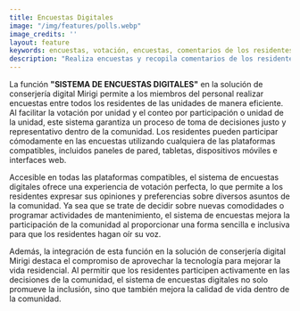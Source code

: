 ```yaml
---
title: Encuestas Digitales
image: "/img/features/polls.webp"
image_credits: ''
layout: feature
keywords: encuestas, votación, encuestas, comentarios de los residentes, toma de decisiones, participación de la comunidad
description: "Realiza encuestas y recopila comentarios de los residentes fácilmente con Mirigi."
---
```

La función **"SISTEMA DE ENCUESTAS DIGITALES"** en la solución de conserjería digital Mirigi permite a los miembros del personal realizar encuestas entre todos los residentes de las unidades de manera eficiente. Al facilitar la votación por unidad y el conteo por participación o unidad de la unidad, este sistema garantiza un proceso de toma de decisiones justo y representativo dentro de la comunidad. Los residentes pueden participar cómodamente en las encuestas utilizando cualquiera de las plataformas compatibles, incluidos paneles de pared, tabletas, dispositivos móviles e interfaces web.

Accesible en todas las plataformas compatibles, el sistema de encuestas digitales ofrece una experiencia de votación perfecta, lo que permite a los residentes expresar sus opiniones y preferencias sobre diversos asuntos de la comunidad. Ya sea que se trate de decidir sobre nuevas comodidades o programar actividades de mantenimiento, el sistema de encuestas mejora la participación de la comunidad al proporcionar una forma sencilla e inclusiva para que los residentes hagan oír su voz.

Además, la integración de esta función en la solución de conserjería digital Mirigi destaca el compromiso de aprovechar la tecnología para mejorar la vida residencial. Al permitir que los residentes participen activamente en las decisiones de la comunidad, el sistema de encuestas digitales no solo promueve la inclusión, sino que también mejora la calidad de vida dentro de la comunidad.

